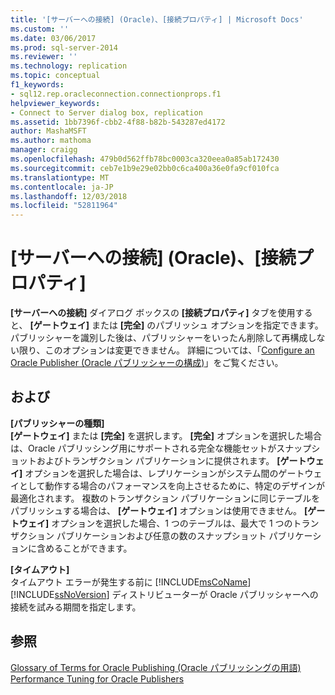 ```yaml
---
title: '[サーバーへの接続] (Oracle)、[接続プロパティ] | Microsoft Docs'
ms.custom: ''
ms.date: 03/06/2017
ms.prod: sql-server-2014
ms.reviewer: ''
ms.technology: replication
ms.topic: conceptual
f1_keywords:
- sql12.rep.oracleconnection.connectionprops.f1
helpviewer_keywords:
- Connect to Server dialog box, replication
ms.assetid: 1bb7396f-cbb2-4f88-b82b-543287ed4172
author: MashaMSFT
ms.author: mathoma
manager: craigg
ms.openlocfilehash: 479b0d562ffb78bc0003ca320eea0a85ab172430
ms.sourcegitcommit: ceb7e1b9e29e02bb0c6ca400a36e0fa9cf010fca
ms.translationtype: MT
ms.contentlocale: ja-JP
ms.lasthandoff: 12/03/2018
ms.locfileid: "52811964"
---
```

# <a name="connect-to-server-oracle-connection-properties"></a>[サーバーへの接続] \(Oracle)、[接続プロパティ]
  **[サーバーへの接続]** ダイアログ ボックスの **[接続プロパティ]** タブを使用すると、 **[ゲートウェイ]** または **[完全]** のパブリッシュ オプションを指定できます。 パブリッシャーを識別した後は、パブリッシャーをいったん削除して再構成しない限り、このオプションは変更できません。 詳細については、「[Configure an Oracle Publisher (Oracle パブリッシャーの構成)](non-sql/configure-an-oracle-publisher.md)」をご覧ください。  
  
## <a name="options"></a>および  
 **[パブリッシャーの種類]**  
 **[ゲートウェイ]** または **[完全]** を選択します。 **[完全]** オプションを選択した場合は、Oracle パブリッシング用にサポートされる完全な機能セットがスナップショットおよびトランザクション パブリケーションに提供されます。 **[ゲートウェイ]** オプションを選択した場合は、レプリケーションがシステム間のゲートウェイとして動作する場合のパフォーマンスを向上させるために、特定のデザインが最適化されます。 複数のトランザクション パブリケーションに同じテーブルをパブリッシュする場合は、 **[ゲートウェイ]** オプションは使用できません。 **[ゲートウェイ]** オプションを選択した場合、1 つのテーブルは、最大で 1 つのトランザクション パブリケーションおよび任意の数のスナップショット パブリケーションに含めることができます。  
  
 **[タイムアウト]**  
 タイムアウト エラーが発生する前に [!INCLUDE[msCoName](../../includes/msconame-md.md)] [!INCLUDE[ssNoVersion](../../includes/ssnoversion-md.md)] ディストリビューターが Oracle パブリッシャーへの接続を試みる期間を指定します。  
  
## <a name="see-also"></a>参照  
 [Glossary of Terms for Oracle Publishing (Oracle パブリッシングの用語)](non-sql/glossary-of-terms-for-oracle-publishing.md)   
 [Performance Tuning for Oracle Publishers](non-sql/performance-tuning-for-oracle-publishers.md)  
  
  
